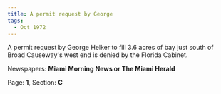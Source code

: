 ```yaml
---  
title: A permit request by George  
tags:  
  - Oct 1972  
---  
```

  
A permit request by George Helker to fill 3.6 acres of bay just south of Broad Causeway's west end is denied by the Florida Cabinet.  
  
Newspapers: **Miami Morning News or The Miami Herald**  
  
Page: **1**, Section: **C** 
